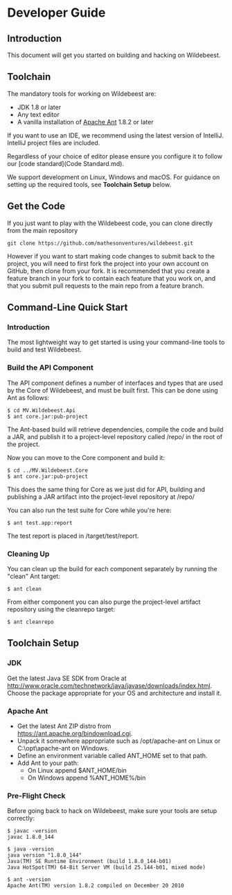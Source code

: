 # Developer Guide

## Introduction

This document will get you started on building and hacking on Wildebeest.

## Toolchain

The mandatory tools for working on Wildebeest are:

- JDK 1.8 or later
- Any text editor
- A vanilla installation of [Apache Ant](https://ant.apache.org/) 1.8.2 or later

If you want to use an IDE, we recommend using the latest version of IntelliJ.  IntelliJ project files are included.

Regardless of your choice of editor please ensure you configure it to follow our [code standard](Code Standard.md).

We support development on Linux, Windows and macOS.  For guidance on setting up the required tools, see **Toolchain Setup** below.

## Get the Code

If you just want to play with the Wildebeest code, you can clone directly from the main repository

```
git clone https://github.com/mathesonventures/wildebeest.git
```

However if you want to start making code changes to submit back to the project, you will need to first fork the project into your own account on GitHub, then clone from your fork.  It is recommended that you create a feature branch in your fork to contain each feature that you work on, and that you submit pull requests to the main repo from a feature branch.

## Command-Line Quick Start

### Introduction

The most lightweight way to get started is using your command-line tools to build and test Wildebeest.

### Build the API Component

The API component defines a number of interfaces and types that are used by the Core of Wildebeest, and must be built first.  This can be done using Ant as follows:

```
$ cd MV.Wildebeest.Api
$ ant core.jar:pub-project
```

The Ant-based build will retrieve dependencies, compile the code and build a JAR, and publish it to a project-level repository called /repo/ in the root of the project.

Now you can move to the Core component and build it:

```
$ cd ../MV.Wildebeest.Core
$ ant core.jar:pub-project
```

This does the same thing for Core as we just did for API, building and publishing a JAR artifact into the project-level repository at /repo/

You can also run the test suite for Core while you're here:

```
$ ant test.app:report
```

The test report is placed in /target/test/report.

### Cleaning Up

You can clean up the build for each component separately by running the "clean" Ant target:

```
$ ant clean
```

From either component you can also purge the project-level artifact repository using the cleanrepo target:

```
$ ant cleanrepo
```

## Toolchain Setup

### JDK

Get the latest Java SE SDK from Oracle at http://www.oracle.com/technetwork/java/javase/downloads/index.html.  Choose the package appropriate for your OS and architecture and install it.

### Apache Ant

- Get the latest Ant ZIP distro from https://ant.apache.org/bindownload.cgi.
- Unpack it somewhere appropriate such as /opt/apache-ant on Linux or C:\opt\apache-ant on Windows.
- Define an environment variable called ANT_HOME set to that path.
- Add Ant to your path:
  - On Linux append $ANT_HOME/bin
  - On Windows append %ANT_HOME%/bin

### Pre-Flight Check

Before going back to hack on Wildebeest, make sure your tools are setup correctly:

```
$ javac -version
javac 1.8.0_144

$ java -version
java version "1.8.0_144"
Java(TM) SE Runtime Environment (build 1.8.0_144-b01)
Java HotSpot(TM) 64-Bit Server VM (build 25.144-b01, mixed mode)

$ ant -version
Apache Ant(TM) version 1.8.2 compiled on December 20 2010
```

### 